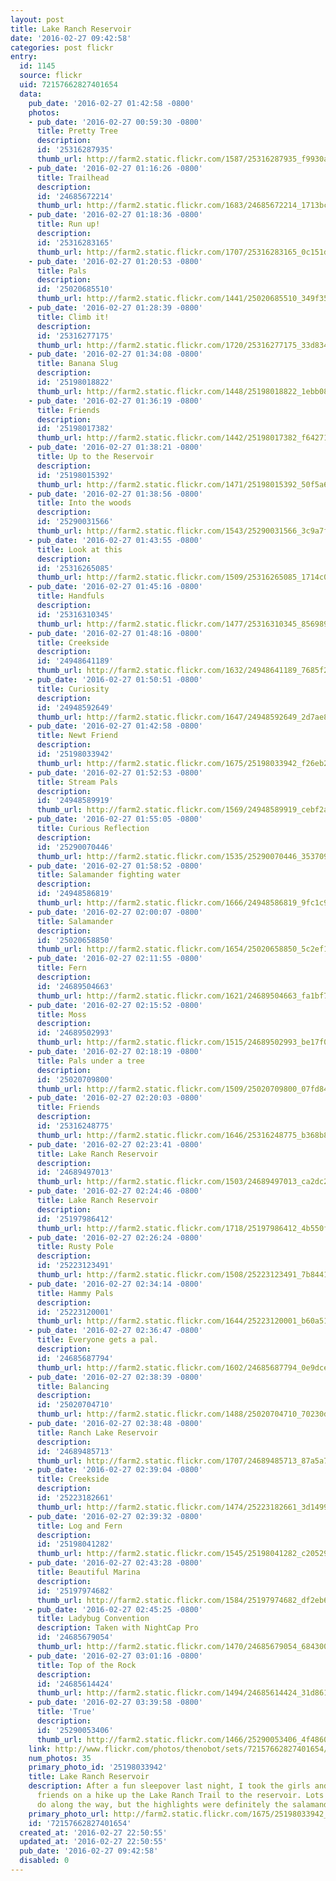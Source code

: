 ```yaml
---
layout: post
title: Lake Ranch Reservoir
date: '2016-02-27 09:42:58'
categories: post flickr
entry:
  id: 1145
  source: flickr
  uid: 72157662827401654
  data:
    pub_date: '2016-02-27 01:42:58 -0800'
    photos:
    - pub_date: '2016-02-27 00:59:30 -0800'
      title: Pretty Tree
      description: 
      id: '25316287935'
      thumb_url: http://farm2.static.flickr.com/1587/25316287935_f9930ac967_s.jpg
    - pub_date: '2016-02-27 01:16:26 -0800'
      title: Trailhead
      description: 
      id: '24685672214'
      thumb_url: http://farm2.static.flickr.com/1683/24685672214_1713bc0e8f_s.jpg
    - pub_date: '2016-02-27 01:18:36 -0800'
      title: Run up!
      description: 
      id: '25316283165'
      thumb_url: http://farm2.static.flickr.com/1707/25316283165_0c151d1bf6_s.jpg
    - pub_date: '2016-02-27 01:20:53 -0800'
      title: Pals
      description: 
      id: '25020685510'
      thumb_url: http://farm2.static.flickr.com/1441/25020685510_349f353a39_s.jpg
    - pub_date: '2016-02-27 01:28:39 -0800'
      title: Climb it!
      description: 
      id: '25316277175'
      thumb_url: http://farm2.static.flickr.com/1720/25316277175_33d834bf68_s.jpg
    - pub_date: '2016-02-27 01:34:08 -0800'
      title: Banana Slug
      description: 
      id: '25198018822'
      thumb_url: http://farm2.static.flickr.com/1448/25198018822_1ebb08c8fb_s.jpg
    - pub_date: '2016-02-27 01:36:19 -0800'
      title: Friends
      description: 
      id: '25198017382'
      thumb_url: http://farm2.static.flickr.com/1442/25198017382_f642712834_s.jpg
    - pub_date: '2016-02-27 01:38:21 -0800'
      title: Up to the Reservoir
      description: 
      id: '25198015392'
      thumb_url: http://farm2.static.flickr.com/1471/25198015392_50f5a61900_s.jpg
    - pub_date: '2016-02-27 01:38:56 -0800'
      title: Into the woods
      description: 
      id: '25290031566'
      thumb_url: http://farm2.static.flickr.com/1543/25290031566_3c9a7f2ba8_s.jpg
    - pub_date: '2016-02-27 01:43:55 -0800'
      title: Look at this
      description: 
      id: '25316265085'
      thumb_url: http://farm2.static.flickr.com/1509/25316265085_1714c0f90e_s.jpg
    - pub_date: '2016-02-27 01:45:16 -0800'
      title: Handfuls
      description: 
      id: '25316310345'
      thumb_url: http://farm2.static.flickr.com/1477/25316310345_856989fb59_s.jpg
    - pub_date: '2016-02-27 01:48:16 -0800'
      title: Creekside
      description: 
      id: '24948641189'
      thumb_url: http://farm2.static.flickr.com/1632/24948641189_7685f2fc51_s.jpg
    - pub_date: '2016-02-27 01:50:51 -0800'
      title: Curiosity
      description: 
      id: '24948592649'
      thumb_url: http://farm2.static.flickr.com/1647/24948592649_2d7ae8170b_s.jpg
    - pub_date: '2016-02-27 01:42:58 -0800'
      title: Newt Friend
      description: 
      id: '25198033942'
      thumb_url: http://farm2.static.flickr.com/1675/25198033942_f26eb2c9d1_s.jpg
    - pub_date: '2016-02-27 01:52:53 -0800'
      title: Stream Pals
      description: 
      id: '24948589919'
      thumb_url: http://farm2.static.flickr.com/1569/24948589919_cebf2a82d4_s.jpg
    - pub_date: '2016-02-27 01:55:05 -0800'
      title: Curious Reflection
      description: 
      id: '25290070446'
      thumb_url: http://farm2.static.flickr.com/1535/25290070446_353709def4_s.jpg
    - pub_date: '2016-02-27 01:58:52 -0800'
      title: Salamander fighting water
      description: 
      id: '24948586819'
      thumb_url: http://farm2.static.flickr.com/1666/24948586819_9fc1c96db7_s.jpg
    - pub_date: '2016-02-27 02:00:07 -0800'
      title: Salamander
      description: 
      id: '25020658850'
      thumb_url: http://farm2.static.flickr.com/1654/25020658850_5c2ef167f5_s.jpg
    - pub_date: '2016-02-27 02:11:55 -0800'
      title: Fern
      description: 
      id: '24689504663'
      thumb_url: http://farm2.static.flickr.com/1621/24689504663_fa1bf7c872_s.jpg
    - pub_date: '2016-02-27 02:15:52 -0800'
      title: Moss
      description: 
      id: '24689502993'
      thumb_url: http://farm2.static.flickr.com/1515/24689502993_be17f0e179_s.jpg
    - pub_date: '2016-02-27 02:18:19 -0800'
      title: Pals under a tree
      description: 
      id: '25020709800'
      thumb_url: http://farm2.static.flickr.com/1509/25020709800_07fd84f031_s.jpg
    - pub_date: '2016-02-27 02:20:03 -0800'
      title: Friends
      description: 
      id: '25316248775'
      thumb_url: http://farm2.static.flickr.com/1646/25316248775_b368b89610_s.jpg
    - pub_date: '2016-02-27 02:23:41 -0800'
      title: Lake Ranch Reservoir
      description: 
      id: '24689497013'
      thumb_url: http://farm2.static.flickr.com/1503/24689497013_ca2dc2a831_s.jpg
    - pub_date: '2016-02-27 02:24:46 -0800'
      title: Lake Ranch Reservoir
      description: 
      id: '25197986412'
      thumb_url: http://farm2.static.flickr.com/1718/25197986412_4b550f9c80_s.jpg
    - pub_date: '2016-02-27 02:26:24 -0800'
      title: Rusty Pole
      description: 
      id: '25223123491'
      thumb_url: http://farm2.static.flickr.com/1508/25223123491_7b844125cf_s.jpg
    - pub_date: '2016-02-27 02:34:14 -0800'
      title: Hammy Pals
      description: 
      id: '25223120001'
      thumb_url: http://farm2.static.flickr.com/1644/25223120001_b60a514d9d_s.jpg
    - pub_date: '2016-02-27 02:36:47 -0800'
      title: Everyone gets a pal.
      description: 
      id: '24685687794'
      thumb_url: http://farm2.static.flickr.com/1602/24685687794_0e9dce122e_s.jpg
    - pub_date: '2016-02-27 02:38:39 -0800'
      title: Balancing
      description: 
      id: '25020704710'
      thumb_url: http://farm2.static.flickr.com/1488/25020704710_70230dbd01_s.jpg
    - pub_date: '2016-02-27 02:38:48 -0800'
      title: Ranch Lake Reservoir
      description: 
      id: '24689485713'
      thumb_url: http://farm2.static.flickr.com/1707/24689485713_87a5a7e9ac_s.jpg
    - pub_date: '2016-02-27 02:39:04 -0800'
      title: Creekside
      description: 
      id: '25223182661'
      thumb_url: http://farm2.static.flickr.com/1474/25223182661_3d14995a4b_s.jpg
    - pub_date: '2016-02-27 02:39:32 -0800'
      title: Log and Fern
      description: 
      id: '25198041282'
      thumb_url: http://farm2.static.flickr.com/1545/25198041282_c20529543b_s.jpg
    - pub_date: '2016-02-27 02:43:28 -0800'
      title: Beautiful Marina
      description: 
      id: '25197974682'
      thumb_url: http://farm2.static.flickr.com/1584/25197974682_df2eb64635_s.jpg
    - pub_date: '2016-02-27 02:45:25 -0800'
      title: Ladybug Convention
      description: Taken with NightCap Pro
      id: '24685679054'
      thumb_url: http://farm2.static.flickr.com/1470/24685679054_68430034ed_s.jpg
    - pub_date: '2016-02-27 03:01:16 -0800'
      title: Top of the Rock
      description: 
      id: '24685614424'
      thumb_url: http://farm2.static.flickr.com/1494/24685614424_31d861f773_s.jpg
    - pub_date: '2016-02-27 03:39:58 -0800'
      title: 'True'
      description: 
      id: '25290053406'
      thumb_url: http://farm2.static.flickr.com/1466/25290053406_4f48609b20_s.jpg
    link: http://www.flickr.com/photos/thenobot/sets/72157662827401654/
    num_photos: 35
    primary_photo_id: '25198033942'
    title: Lake Ranch Reservoir
    description: After a fun sleepover last night, I took the girls and two of their
      friends on a hike up the Lake Ranch Trail to the reservoir. Lots to see and
      do along the way, but the highlights were definitely the salamanders and ladybugs.
    primary_photo_url: http://farm2.static.flickr.com/1675/25198033942_f26eb2c9d1_m.jpg
    id: '72157662827401654'
  created_at: '2016-02-27 22:50:55'
  updated_at: '2016-02-27 22:50:55'
  pub_date: '2016-02-27 09:42:58'
  disabled: 0
---
```

